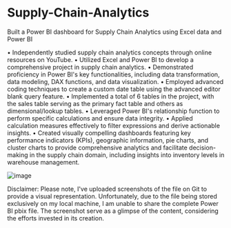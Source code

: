# Supply-Chain-Analytics
Built a Power BI dashboard for Supply Chain Analytics using Excel data and Power BI

• Independently studied supply chain analytics concepts through online resources on YouTube.
• Utilized Excel and Power BI to develop a comprehensive project in supply chain analytics.
• Demonstrated proficiency in Power BI's key functionalities, including data transformation, data modeling, DAX functions, and data visualization.
• Employed advanced coding techniques to create a custom date table using the advanced editor blank query feature.
• Implemented a total of 6 tables in the project, with the sales table serving as the primary fact table and others as dimensional/lookup tables.
• Leveraged Power BI's relationship function to perform specific calculations and ensure data integrity.
• Applied calculation measures effectively to filter expressions and derive actionable insights.
• Created visually compelling dashboards featuring key performance indicators (KPIs), geographic information, pie charts, and cluster charts to provide comprehensive analytics and facilitate decision-making in the supply chain domain, including insights into inventory levels in warehouse management.

![image](https://github.com/SaneelTare/Supply-Chain-Analytics/assets/90349506/8a643ba6-2452-40c8-be6b-a9806c192e80)

Disclaimer: Please note, I've uploaded screenshots of the file on Git to provide a visual representation. Unfortunately, due to the file being stored exclusively on my local machine, I am unable to share the complete Power BI pbix file. The screenshot serve as a glimpse of the content, considering the efforts invested in its creation.

